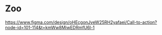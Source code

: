 # Zoo
https://www.figma.com/design/oHEcgonJveW25RH2yafaei/Call-to-action?node-id=101-114&t=kmWw8MiwEDRmfU6l-1